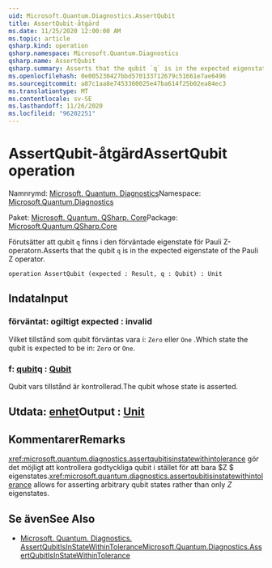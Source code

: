 ```yaml
---
uid: Microsoft.Quantum.Diagnostics.AssertQubit
title: AssertQubit-åtgärd
ms.date: 11/25/2020 12:00:00 AM
ms.topic: article
qsharp.kind: operation
qsharp.namespace: Microsoft.Quantum.Diagnostics
qsharp.name: AssertQubit
qsharp.summary: Asserts that the qubit `q` is in the expected eigenstate of the Pauli Z operator.
ms.openlocfilehash: 0e005230427bbd570133712679c51661e7ae6496
ms.sourcegitcommit: a87c1aa8e7453360025e47ba614f25b02ea84ec3
ms.translationtype: MT
ms.contentlocale: sv-SE
ms.lasthandoff: 11/26/2020
ms.locfileid: "96202251"
---
```

# <a name="assertqubit-operation"></a><span data-ttu-id="93dc1-102">AssertQubit-åtgärd</span><span class="sxs-lookup"><span data-stu-id="93dc1-102">AssertQubit operation</span></span>

<span data-ttu-id="93dc1-103">Namnrymd: [Microsoft. Quantum. Diagnostics](xref:Microsoft.Quantum.Diagnostics)</span><span class="sxs-lookup"><span data-stu-id="93dc1-103">Namespace: [Microsoft.Quantum.Diagnostics](xref:Microsoft.Quantum.Diagnostics)</span></span>

<span data-ttu-id="93dc1-104">Paket: [Microsoft. Quantum. QSharp. Core](https://nuget.org/packages/Microsoft.Quantum.QSharp.Core)</span><span class="sxs-lookup"><span data-stu-id="93dc1-104">Package: [Microsoft.Quantum.QSharp.Core](https://nuget.org/packages/Microsoft.Quantum.QSharp.Core)</span></span>


<span data-ttu-id="93dc1-105">Förutsätter att qubit `q` finns i den förväntade eigenstate för Pauli Z-operatorn.</span><span class="sxs-lookup"><span data-stu-id="93dc1-105">Asserts that the qubit `q` is in the expected eigenstate of the Pauli Z operator.</span></span>

```qsharp
operation AssertQubit (expected : Result, q : Qubit) : Unit
```


## <a name="input"></a><span data-ttu-id="93dc1-106">Indata</span><span class="sxs-lookup"><span data-stu-id="93dc1-106">Input</span></span>

### <a name="expected--__invalidresult__"></a><span data-ttu-id="93dc1-107">förväntat: __ogiltigt <Result>__</span><span class="sxs-lookup"><span data-stu-id="93dc1-107">expected : __invalid<Result>__</span></span>

<span data-ttu-id="93dc1-108">Vilket tillstånd som qubit förväntas vara i: `Zero` eller `One` .</span><span class="sxs-lookup"><span data-stu-id="93dc1-108">Which state the qubit is expected to be in: `Zero` or `One`.</span></span>


### <a name="q--qubit"></a><span data-ttu-id="93dc1-109">f: [qubit](xref:microsoft.quantum.lang-ref.qubit)</span><span class="sxs-lookup"><span data-stu-id="93dc1-109">q : [Qubit](xref:microsoft.quantum.lang-ref.qubit)</span></span>

<span data-ttu-id="93dc1-110">Qubit vars tillstånd är kontrollerad.</span><span class="sxs-lookup"><span data-stu-id="93dc1-110">The qubit whose state is asserted.</span></span>



## <a name="output--unit"></a><span data-ttu-id="93dc1-111">Utdata: [enhet](xref:microsoft.quantum.lang-ref.unit)</span><span class="sxs-lookup"><span data-stu-id="93dc1-111">Output : [Unit](xref:microsoft.quantum.lang-ref.unit)</span></span>



## <a name="remarks"></a><span data-ttu-id="93dc1-112">Kommentarer</span><span class="sxs-lookup"><span data-stu-id="93dc1-112">Remarks</span></span>

<span data-ttu-id="93dc1-113"><xref:microsoft.quantum.diagnostics.assertqubitisinstatewithintolerance> gör det möjligt att kontrollera godtyckliga qubit i stället för att bara $Z $ eigenstates.</span><span class="sxs-lookup"><span data-stu-id="93dc1-113"><xref:microsoft.quantum.diagnostics.assertqubitisinstatewithintolerance> allows for asserting arbitrary qubit states rather than only $Z$ eigenstates.</span></span>

## <a name="see-also"></a><span data-ttu-id="93dc1-114">Se även</span><span class="sxs-lookup"><span data-stu-id="93dc1-114">See Also</span></span>

- [<span data-ttu-id="93dc1-115">Microsoft. Quantum. Diagnostics. AssertQubitIsInStateWithinTolerance</span><span class="sxs-lookup"><span data-stu-id="93dc1-115">Microsoft.Quantum.Diagnostics.AssertQubitIsInStateWithinTolerance</span></span>](xref:Microsoft.Quantum.Diagnostics.AssertQubitIsInStateWithinTolerance)